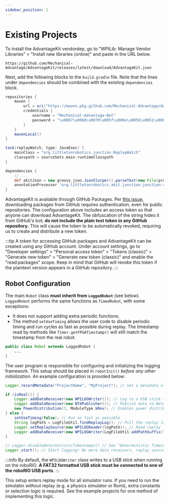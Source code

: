 ```yaml
---
sidebar_position: 1
---
```


# Existing Projects

To install the AdvantageKit vendordep, go to "WPILib: Manage Vendor Libraries" > "Install new libraries (online)" and paste in the URL below.

```
https://github.com/Mechanical-Advantage/AdvantageKit/releases/latest/download/AdvantageKit.json
```

Next, add the following blocks to the `build.gradle` file. Note that the lines under `dependencies` should be combined with the existing `dependencies` block.

```groovy
repositories {
    maven {
        url = uri("https://maven.pkg.github.com/Mechanical-Advantage/AdvantageKit")
        credentials {
            username = "Mechanical-Advantage-Bot"
            password = "\u0067\u0068\u0070\u005f\u006e\u0056\u0051\u006a\u0055\u004f\u004c\u0061\u0079\u0066\u006e\u0078\u006e\u0037\u0051\u0049\u0054\u0042\u0032\u004c\u004a\u006d\u0055\u0070\u0073\u0031\u006d\u0037\u004c\u005a\u0030\u0076\u0062\u0070\u0063\u0051"
        }
    }
    mavenLocal()
}

task(replayWatch, type: JavaExec) {
    mainClass = "org.littletonrobotics.junction.ReplayWatch"
    classpath = sourceSets.main.runtimeClasspath
}

dependencies {
    // ...
    def akitJson = new groovy.json.JsonSlurper().parseText(new File(projectDir.getAbsolutePath() + "/vendordeps/AdvantageKit.json").text)
    annotationProcessor "org.littletonrobotics.akit.junction:junction-autolog:$akitJson.version"
}
```

AdvantageKit is available through GitHub Packages. Per [this issue](https://github.community/t/download-from-github-package-registry-without-authentication/14407), downloading packages from GitHub requires authentication, even for public repositories. The configuration above includes an access token so that anyone can download AdvantageKit. The obfuscation of the string hides it from GitHub's bot; **do not include the plain text token in any GitHub repository.** This will cause the token to be automatically revoked, requiring us to create and distribute a new token.

:::tip
A token for accessing GitHub packages and AdvantageKit can be created using any GitHub account. Under account settings, go to "Developer settings" > "Personal access token" > "Tokens (classic)" > "Generate new token" > "Generate new token (classic)" and enable the "read:packages" scope. Keep in mind that GitHub will revoke this token if the plaintext version appears in a GitHub repository.
:::

## Robot Configuration

The main `Robot` class **must inherit from `LoggedRobot`** (see below). `LoggedRobot` performs the same functions as `TimedRobot`, with some exceptions:

- It does not support adding extra periodic functions.
- The method `setUseTiming` allows the user code to disable periodic timing and run cycles as fast as possible during replay. The timestamp read by methods like `Timer.getFPGATimstamp()` will still match the timestamp from the real robot.

```java
public class Robot extends LoggedRobot {
    ...
}
```

The user program is responsible for configuring and initializing the logging framework. This setup should be placed in `robotInit()` _before any other initialization_. An example configuration is provided below:

```java
Logger.recordMetadata("ProjectName", "MyProject"); // Set a metadata value

if (isReal()) {
    Logger.addDataReceiver(new WPILOGWriter()); // Log to a USB stick ("/U/logs")
    Logger.addDataReceiver(new NT4Publisher()); // Publish data to NetworkTables
    new PowerDistribution(1, ModuleType.kRev); // Enables power distribution logging
} else {
    setUseTiming(false); // Run as fast as possible
    String logPath = LogFileUtil.findReplayLog(); // Pull the replay log from AdvantageScope (or prompt the user)
    Logger.setReplaySource(new WPILOGReader(logPath)); // Read replay log
    Logger.addDataReceiver(new WPILOGWriter(LogFileUtil.addPathSuffix(logPath, "_sim"))); // Save outputs to a new log
}

// Logger.disableDeterministicTimestamps() // See "Deterministic Timestamps" in the "Understanding Data Flow" page
Logger.start(); // Start logging! No more data receivers, replay sources, or metadata values may be added.
```

:::info
By default, the `WPILOGWriter` class writes to a USB stick when running on the roboRIO. **A FAT32 formatted USB stick must be connected to one of the roboRIO USB ports**.
:::

This setup enters replay mode for all simulator runs. If you need to run the simulator without replay (e.g. a physics simulator or Romi), extra constants or selection logic is required. See the example projects for one method of implementing this logic.
